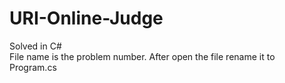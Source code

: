 # URI-Online-Judge
Solved in C# <br>
File name is the problem number.
After open the file rename it to Program.cs

